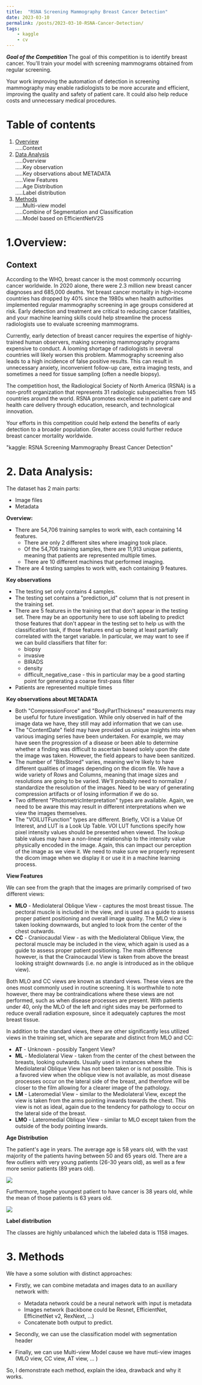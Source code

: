 ```yaml
---
title:  "RSNA Screening Mammography Breast Cancer Detection"
date: 2023-03-10
permalink: /posts/2023-03-10-RSNA-Cancer-Detection/
tags: 
    - kaggle
    - cv
---
```



***Goal of the Competition***
The goal of this competition is to identify breast cancer. You'll train your model with screening mammograms obtained from regular screening.

Your work improving the automation of detection in screening mammography may enable radiologists to be more accurate and efficient, improving the quality and safety of patient care. It could also help reduce costs and unnecessary medical procedures.

# Table of contents
1. [Overview](#overview)   
    .....Context  
2. [Data Analysis](#analysis)  
    .....Overview  
    .....Key observation  
    .....Key observations about METADATA  
    .....View Features  
    .....Age Distribution  
    .....Label distribution  
3. [Methods](#method)  
    .....Multi-view model  
    .....Combine of Segmentation and Classification  
    .....Model based on EfficientNetV2S  

# 1.Overview: <a name="overview"></a>

## Context
According to the WHO, breast cancer is the most commonly occurring cancer worldwide. In 2020 alone, there were 2.3 million new breast cancer diagnoses and 685,000 deaths. Yet breast cancer mortality in high-income countries has dropped by 40% since the 1980s when health authorities implemented regular mammography screening in age groups considered at risk. Early detection and treatment are critical to reducing cancer fatalities, and your machine learning skills could help streamline the process radiologists use to evaluate screening mammograms.

Currently, early detection of breast cancer requires the expertise of highly-trained human observers, making screening mammography programs expensive to conduct. A looming shortage of radiologists in several countries will likely worsen this problem. Mammography screening also leads to a high incidence of false positive results. This can result in unnecessary anxiety, inconvenient follow-up care, extra imaging tests, and sometimes a need for tissue sampling (often a needle biopsy).

The competition host, the Radiological Society of North America (RSNA) is a non-profit organization that represents 31 radiologic subspecialties from 145 countries around the world. RSNA promotes excellence in patient care and health care delivery through education, research, and technological innovation.

Your efforts in this competition could help extend the benefits of early detection to a broader population. Greater access could further reduce breast cancer mortality worldwide.

"kaggle: RSNA Screening Mammography Breast Cancer Detection"

# 2. Data Analysis: <a name='analysis'></a>

The dataset has 2 main parts:
* Image files
* Metadata
    
**Overview:**
* There are 54,706 training samples to work with, each containing 14 features.
    * There are only 2 different sites where imaging took place.
    * Of the 54,706 training samples, there are 11,913 unique patients, meaning that patients are represented multiple times.
    * There are 10 different machines that performed imaging.
* There are 4 testing samples to work with, each containing 9 features.

**Key observations**

* The testing set only contains 4 samples. 
* The testing set contains a "prediction_id" column that is not present in the training set.
* There are 5 features in the training set that don't appear in the testing set. There may be an opportunity here to use soft labeling to predict those features that don't appear in the testing set to help us with the classification task, if those features end up being at least partially correlated with the target variable. In particular, we may want to see if we can build classifiers that filter for:
    * biopsy
    * invasive
    * BIRADS
    * density
    * difficult_negative_case - this in particular may be a good starting point for generating a coarse first-pass filter
* Patients are represented multiple times


**Key observations about METADATA**

* Both "CompressionForce" and "BodyPartThickness" measurements may be useful for future investigation. While only observed in half of the image data we have, they still may add information that we can use.
* The "ContentDate" field may have provided us unique insights into when various imaging series have been undertaken. For example, we may have seen the progression of a disease or been able to determine whether a finding was difficult to ascertain based solely upon the date the image was taken. However, the field appears to have been sanitized.
* The number of "BitsStored" varies, meaning we're likely to have different qualities of images depending on the dicom file.
We have a wide variety of Rows and Columns, meaning that image sizes and resolutions are going to be varied. We'll probably need to normalize / standardize the resolution of the images. Need to be wary of generating compression artifacts or of losing information if we do so.
* Two different "PhotometricInterpretation" types are available. Again, we need to be aware this may result in different interpretations when we view the images themselves.
* The "VOILUTFunction" types are different. Briefly, VOI is a Value Of Interest, and LUT is a Look Up Table. VOI LUT functions specify how pixel intensity values should be presented when viewed. The lookup table values may have a non-linear relationship to the intensity value physically encoded in the image. Again, this can impact our perception of the image as we view it. We need to make sure we properly represent the dicom image when we display it or use it in a machine learning process.

**View Features**

<!--<img src="../assets/images/rsna-22/view_features.png" alt="View Feature">-->

We can see from the graph that the images are primarily comprised of two different views:
* **MLO** - Mediolateral Oblique View - captures the most breast tissue. The pectoral muscle is included in the view, and is used as a guide to assess proper patient positioning and overall image quality. The MLO view is taken looking downwards, but angled to look from the center of the chest outwards.
* **CC** -  Craniocaudal View - as with the Mediolateral Oblique View, the pectoral muscle may be included in the view, which again is used as a guide to assess proper patient positioning. The main difference however, is that the Crainocaudal View is taken from above the breast looking straight downwards (i.e. no angle is introduced as in the oblique view).

Both MLO and CC views are known as standard views. These views are the ones most commonly used in routine screening. It is worthwhile to note however, there may be contraindications where these views are not performed, such as when disease processes are present. With patients under 40, only the MLO of the left and right sides may be performed to reduce overall radiation exposure, since it adequately captures the most breast tissue.

<!--<img src="../assets/images/rsna-22/mlo_views.png" >-->

In addition to the standard views, there are other significantly less utilized views in the training set, which are separate and distinct from MLO and CC:

* **AT** - Unknown - possibly Tangent View?
* **ML** - Mediolateral View - taken from the center of the chest between the breasts, looking outwards. Usually used in instances where the Mediolateral Oblique View has not been taken or is not possible. This is a favored view when the oblique view is not available, as most disease processes occur on the lateral side of the breast, and therefore will be closer to the film allowing for a clearer image of the pathology.
* **LM** - Lateromedial View - similar to the Mediolateral View, except the view is taken from the arms pointing inwards towards the chest. This view is not as ideal, again due to the tendency for pathology to occur on the lateral side of the breast.
* **LMO** - Lateromedial Oblique View - similar to MLO except taken from the outside of the body pointing inwards.

**Age Distribution**

The patient's age in years. The average age is 58 years old, with the vast majority of the patients having between 50 and 65 years old. There are a few outliers with very young patients (26-30 years old), as well as a few more senior patients (89 years old).

<img src="../../images/rsna_breast/age_distribution.png" >

Furthermore, tagehe youngest patient to have cancer is 38 years old, while the mean of those patients is 63 years old.

<img src="../../images/rsna_breast/age_distribution_02.png" >

**Label distribution**
<!--<img src="../assets/images/rsna-22/label_distribution.png" >-->

The classes are highly unbalanced which the labeled data is 1158 images.

# 3. Methods <a name='method'></a>
We have a some solution with distinct approaches:

* Firstly, we can combine metadata and images data to an auxiliary network with:
    * Metadata network could be a neural network with input is metadata
    * Images network (backbone could be Resnet, EfficientNet, EfficinetNet v2, RexNext, ...)
    * Concatenate both output to predict.

* Secondly, we can use the classification model with segmentation header
* Finally, we can use Multi-view Model cause we have muti-view images (MLO view, CC view, AT view, ... )

So, I demonstrate each method, explain the idea, drawback and why it works.
